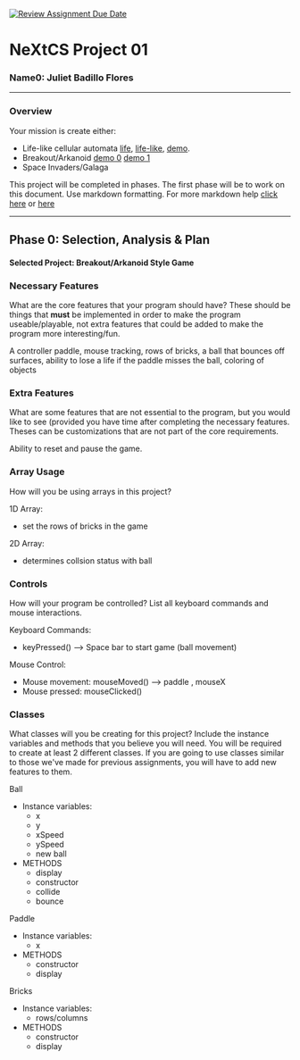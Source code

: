 [![Review Assignment Due Date](https://classroom.github.com/assets/deadline-readme-button-22041afd0340ce965d47ae6ef1cefeee28c7c493a6346c4f15d667ab976d596c.svg)](https://classroom.github.com/a/PX83n--N)
# NeXtCS Project 01
### Name0: Juliet Badillo Flores
---

### Overview
Your mission is create either:
- Life-like cellular automata [life](https://en.wikipedia.org/wiki/Conway%27s_Game_of_Life), [life-like](https://en.wikipedia.org/wiki/Life-like_cellular_automaton), [demo](https://www.netlogoweb.org/launch#https://www.netlogoweb.org/assets/modelslib/Sample%20Models/Computer%20Science/Cellular%20Automata/Life.nlogo).
- Breakout/Arkanoid [demo 0](https://elgoog.im/breakout/)  [demo 1](https://www.crazygames.com/game/atari-breakout)
- Space Invaders/Galaga

This project will be completed in phases. The first phase will be to work on this document. Use markdown formatting. For more markdown help [click here](https://github.com/adam-p/markdown-here/wiki/Markdown-Cheatsheet) or [here](https://docs.github.com/en/get-started/writing-on-github/getting-started-with-writing-and-formatting-on-github/basic-writing-and-formatting-syntax)


---

## Phase 0: Selection, Analysis & Plan

#### Selected Project: Breakout/Arkanoid Style Game

### Necessary Features
What are the core features that your program should have? These should be things that __must__ be implemented in order to make the program useable/playable, not extra features that could be added to make the program more interesting/fun.

 A controller paddle, mouse tracking, rows of bricks, a ball that bounces off surfaces, ability to lose a life if the paddle misses the ball, coloring of objects

### Extra Features
What are some features that are not essential to the program, but you would like to see (provided you have time after completing the necessary features. Theses can be customizations that are not part of the core requirements.

Ability to reset and pause the game. 

### Array Usage
How will you be using arrays in this project?

1D Array:
- set the rows of bricks in the game

2D Array:
- determines collsion status with ball

### Controls
How will your program be controlled? List all keyboard commands and mouse interactions.

Keyboard Commands:
- keyPressed() --> Space bar to start game (ball movement)

Mouse Control:
- Mouse movement: mouseMoved() --> paddle , mouseX 
- Mouse pressed: mouseClicked() 


### Classes
What classes will you be creating for this project? Include the instance variables and methods that you believe you will need. You will be required to create at least 2 different classes. If you are going to use classes similar to those we've made for previous assignments, you will have to add new features to them.

Ball 
- Instance variables:
  - x
  - y
  - xSpeed
  - ySpeed
  - new ball
- METHODS
  - display
  - constructor
  - collide
  - bounce

Paddle 
- Instance variables:
  - x
- METHODS
  - constructor
  - display

Bricks
- Instance variables:
  - rows/columns
- METHODS
  - constructor
  - display
